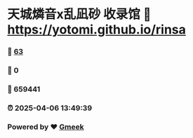 # 天城燐音x乱凪砂 收录馆 :link: https://yotomi.github.io/rinsa 
### :page_facing_up: [63](https://yotomi.github.io/rinsa/tag.html) 
### :speech_balloon: 0 
### :hibiscus: 659441 
### :alarm_clock: 2025-04-06 13:49:39 
### Powered by :heart: [Gmeek](https://github.com/Meekdai/Gmeek)
